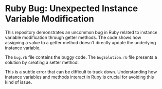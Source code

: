 # Ruby Bug: Unexpected Instance Variable Modification

This repository demonstrates an uncommon bug in Ruby related to instance variable modification through getter methods.  The code shows how assigning a value to a getter method doesn't directly update the underlying instance variable.

The `bug.rb` file contains the buggy code. The `bugSolution.rb` file presents a solution by creating a setter method.

This is a subtle error that can be difficult to track down. Understanding how instance variables and methods interact in Ruby is crucial for avoiding this kind of issue.